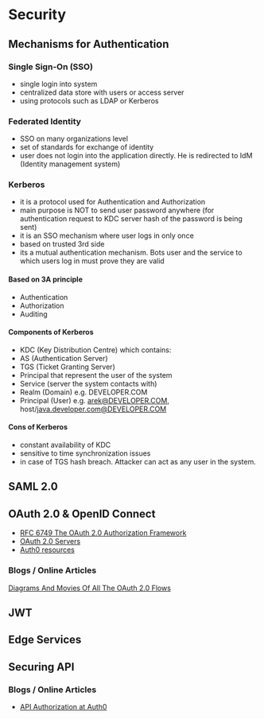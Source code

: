 # Security

## Mechanisms for Authentication

### Single Sign-On (SSO)
* single login into system
* centralized data store with users or access server
* using protocols such as LDAP or Kerberos

### Federated Identity
* SSO on many organizations level
* set of standards for exchange of identity
* user does not login into the application directly. He is redirected to IdM (Identity management system)

### Kerberos
* it is a protocol used for Authentication and Authorization
* main purpose is NOT to send user password anywhere (for authentication request to KDC server hash of the password is being sent)
* it is an SSO mechanism where user logs in only once
* based on trusted 3rd side
* its a mutual authentication mechanism. Bots user and the service to which users log in must prove they are valid

#### Based on 3A principle
* Authentication
* Authorization
* Auditing

#### Components of Kerberos
* KDC (Key Distribution Centre) which contains:
* AS (Authentication Server)
* TGS (Ticket Granting Server)
* Principal that represent the user of the system
* Service (server the system contacts with)
* Realm (Domain) e.g. DEVELOPER.COM
* Principal (User) e.g. arek@DEVELOPER.COM, host/java.developer.com@DEVELOPER.COM

#### Cons of Kerberos
* constant availability of KDC
* sensitive to time synchronization issues
* in case of TGS hash breach. Attacker can act as any user in the system.

## SAML 2.0

## OAuth 2.0 & OpenID Connect

* [RFC 6749 The OAuth 2.0 Authorization Framework](https://tools.ietf.org/html/rfc6749)
* [OAuth 2.0 Servers](https://www.oauth.com/)
* [Auth0 resources](https://auth0.com/)

### Blogs / Online Articles

[Diagrams And Movies Of All The OAuth 2.0 Flows](https://medium.com/@darutk/diagrams-and-movies-of-all-the-oauth-2-0-flows-194f3c3ade85)

## JWT

## Edge Services

## Securing API

### Blogs / Online Articles

* [API Authorization at Auth0](https://auth0.com/docs/api-auth)
